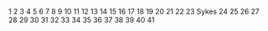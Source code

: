 1
2
3
4
5
6
7
8
9
10
11
12
13
14
15
16
17
18
19
20
21
22
23 Sykes
24
25
26
27
28
29
30
31
32
33
34
35
36
37
38
39
40
41